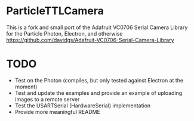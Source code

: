 ParticleTTLCamera
=================
This is a fork and small port of the Adafruit VC0706 Serial Camera Library for the Particle Photon, Electron, and otherwise
https://github.com/davidgs/Adafruit-VC0706-Serial-Camera-Library

TODO
====
- Test on the Photon (compiles, but only tested against Electron at the moment)
- Test and update the examples and provide an example of uploading images to a remote server
- Test the USARTSerial (HardwareSerial) implementation
- Provide more meaningful README
